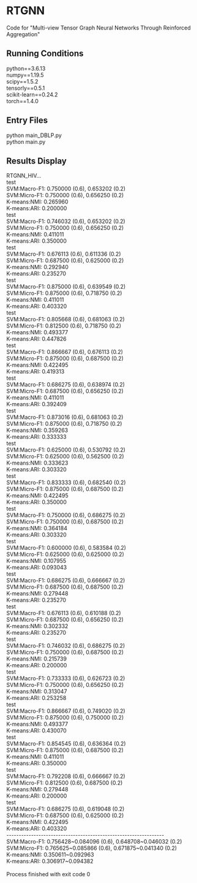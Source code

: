 # RTGNN
Code for "Multi-view Tensor Graph Neural Networks Through Reinforced Aggregation" 

## Running Conditions
python==3.6.13 <br />
numpy==1.19.5  <br />
scipy==1.5.2  <br />
tensorly==0.5.1  <br />
scikit-learn==0.24.2  <br />
torch==1.4.0

## Entry Files
python main_DBLP.py <br />
python main.py


## Results Display
RTGNN_HIV... <br />
test <br />
SVM:Macro-F1: 0.750000 (0.6), 0.653202 (0.2) <br />
SVM:Micro-F1: 0.750000 (0.6), 0.656250 (0.2) <br />
K-means:NMI: 0.265960 <br />
K-means:ARI: 0.200000 <br />
test <br />
SVM:Macro-F1: 0.746032 (0.6), 0.653202 (0.2) <br />
SVM:Micro-F1: 0.750000 (0.6), 0.656250 (0.2) <br />
K-means:NMI: 0.411011 <br />
K-means:ARI: 0.350000 <br />
test <br />
SVM:Macro-F1: 0.676113 (0.6), 0.611336 (0.2) <br />
SVM:Micro-F1: 0.687500 (0.6), 0.625000 (0.2) <br />
K-means:NMI: 0.292940 <br />
K-means:ARI: 0.235270 <br />
test <br />
SVM:Macro-F1: 0.875000 (0.6), 0.639549 (0.2) <br />
SVM:Micro-F1: 0.875000 (0.6), 0.718750 (0.2) <br />
K-means:NMI: 0.411011 <br />
K-means:ARI: 0.403320 <br />
test <br />
SVM:Macro-F1: 0.805668 (0.6), 0.681063 (0.2) <br />
SVM:Micro-F1: 0.812500 (0.6), 0.718750 (0.2) <br />
K-means:NMI: 0.493377 <br />
K-means:ARI: 0.447826 <br />
test <br />
SVM:Macro-F1: 0.866667 (0.6), 0.676113 (0.2) <br />
SVM:Micro-F1: 0.875000 (0.6), 0.687500 (0.2) <br />
K-means:NMI: 0.422495 <br />
K-means:ARI: 0.419313 <br />
test <br />
SVM:Macro-F1: 0.686275 (0.6), 0.638974 (0.2) <br />
SVM:Micro-F1: 0.687500 (0.6), 0.656250 (0.2) <br />
K-means:NMI: 0.411011 <br />
K-means:ARI: 0.392409 <br />
test <br />
SVM:Macro-F1: 0.873016 (0.6), 0.681063 (0.2) <br />
SVM:Micro-F1: 0.875000 (0.6), 0.718750 (0.2) <br />
K-means:NMI: 0.359263 <br />
K-means:ARI: 0.333333 <br />
test <br />
SVM:Macro-F1: 0.625000 (0.6), 0.530792 (0.2) <br />
SVM:Micro-F1: 0.625000 (0.6), 0.562500 (0.2) <br />
K-means:NMI: 0.333623 <br />
K-means:ARI: 0.303320 <br />
test <br />
SVM:Macro-F1: 0.833333 (0.6), 0.682540 (0.2) <br />
SVM:Micro-F1: 0.875000 (0.6), 0.687500 (0.2) <br />
K-means:NMI: 0.422495 <br />
K-means:ARI: 0.350000 <br />
test <br />
SVM:Macro-F1: 0.750000 (0.6), 0.686275 (0.2) <br />
SVM:Micro-F1: 0.750000 (0.6), 0.687500 (0.2) <br />
K-means:NMI: 0.364184 <br />
K-means:ARI: 0.303320 <br />
test <br />
SVM:Macro-F1: 0.600000 (0.6), 0.583584 (0.2) <br />
SVM:Micro-F1: 0.625000 (0.6), 0.625000 (0.2) <br />
K-means:NMI: 0.107955 <br />
K-means:ARI: 0.093043 <br />
test <br />
SVM:Macro-F1: 0.686275 (0.6), 0.666667 (0.2) <br />
SVM:Micro-F1: 0.687500 (0.6), 0.687500 (0.2) <br />
K-means:NMI: 0.279448 <br />
K-means:ARI: 0.235270 <br />
test <br />
SVM:Macro-F1: 0.676113 (0.6), 0.610188 (0.2) <br />
SVM:Micro-F1: 0.687500 (0.6), 0.656250 (0.2) <br />
K-means:NMI: 0.302332 <br />
K-means:ARI: 0.235270 <br />
test <br />
SVM:Macro-F1: 0.746032 (0.6), 0.686275 (0.2) <br />
SVM:Micro-F1: 0.750000 (0.6), 0.687500 (0.2) <br />
K-means:NMI: 0.215739 <br />
K-means:ARI: 0.200000 <br />
test <br />
SVM:Macro-F1: 0.733333 (0.6), 0.626723 (0.2) <br />
SVM:Micro-F1: 0.750000 (0.6), 0.656250 (0.2) <br />
K-means:NMI: 0.313047 <br />
K-means:ARI: 0.253258 <br />
test <br />
SVM:Macro-F1: 0.866667 (0.6), 0.749020 (0.2) <br />
SVM:Micro-F1: 0.875000 (0.6), 0.750000 (0.2) <br />
K-means:NMI: 0.493377 <br />
K-means:ARI: 0.430070 <br />
test <br />
SVM:Macro-F1: 0.854545 (0.6), 0.636364 (0.2) <br />
SVM:Micro-F1: 0.875000 (0.6), 0.687500 (0.2) <br />
K-means:NMI: 0.411011 <br />
K-means:ARI: 0.350000 <br />
test <br />
SVM:Macro-F1: 0.792208 (0.6), 0.666667 (0.2) <br />
SVM:Micro-F1: 0.812500 (0.6), 0.687500 (0.2) <br />
K-means:NMI: 0.279448 <br />
K-means:ARI: 0.200000 <br />
test <br />
SVM:Macro-F1: 0.686275 (0.6), 0.619048 (0.2) <br />
SVM:Micro-F1: 0.687500 (0.6), 0.625000 (0.2) <br />
K-means:NMI: 0.422495 <br />
K-means:ARI: 0.403320 <br />
---------------------------------------------------------------- <br />
SVM:Macro-F1: 0.756428\~0.084096 (0.6), 0.648708\~0.046032 (0.2) <br />
SVM:Micro-F1: 0.765625\~0.085866 (0.6), 0.671875\~0.041340 (0.2) <br />
K-means:NMI: 0.350611\~0.092963 <br />
K-means:ARI: 0.306917\~0.094382 <br />
<br />
Process finished with exit code 0